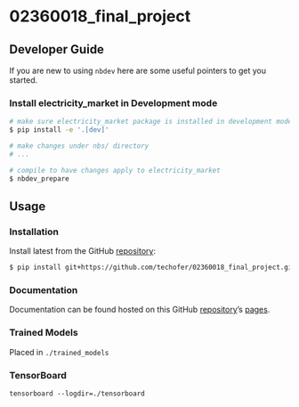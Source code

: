 # 02360018_final_project


<!-- WARNING: THIS FILE WAS AUTOGENERATED! DO NOT EDIT! -->

## Developer Guide

If you are new to using `nbdev` here are some useful pointers to get you
started.

### Install electricity_market in Development mode

``` sh
# make sure electricity_market package is installed in development mode
$ pip install -e '.[dev]'

# make changes under nbs/ directory
# ...

# compile to have changes apply to electricity_market
$ nbdev_prepare
```

## Usage

### Installation

Install latest from the GitHub
[repository](https://github.com/techofer/02360018_final_project):

``` sh
$ pip install git+https://github.com/techofer/02360018_final_project.git
```

### Documentation

Documentation can be found hosted on this GitHub
[repository](https://github.com/techofer/02360018_final_project)’s
[pages](https://techofer.github.io/02360018_final_project/).

### Trained Models

Placed in `./trained_models`

### TensorBoard

``` shell
tensorboard --logdir=./tensorboard
```
